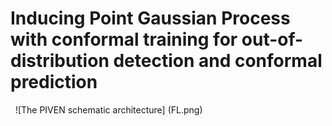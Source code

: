# Inducing Point Gaussian Process with conformal training for out-of-distribution detection and conformal prediction 


&nbsp;
![The PIVEN schematic architecture] (FL.png)
